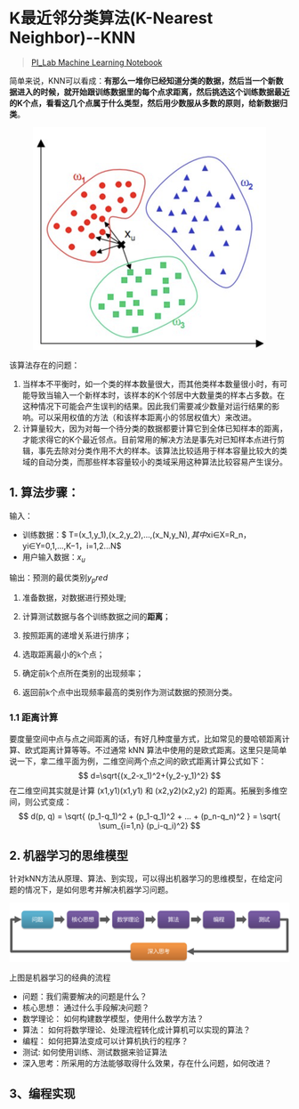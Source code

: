 # K最近邻分类算法(K-Nearest Neighbor)--KNN

>[PI_Lab Machine Learning Notebook](https://gitee.com/pi-lab/machinelearning_notebook/blob/master/2_knn/knn_classification.ipynb)

简单来说，KNN可以看成：**有那么一堆你已经知道分类的数据，然后当一个新数据进入的时候，就开始跟训练数据里的每个点求距离，然后挑选这个训练数据最近的K个点，看看这几个点属于什么类型，然后用少数服从多数的原则，给新数据归类**。

<p align="center">
  <img src="../images/KNN.png" weight=400  height=400/>
</p>

该算法存在的问题：

1. 当样本不平衡时，如一个类的样本数量很大，而其他类样本数量很小时，有可能导致当输入一个新样本时，该样本的K个邻居中大数量类的样本占多数。在这种情况下可能会产生误判的结果。因此我们需要减少数量对运行结果的影响。可以采用权值的方法（和该样本距离小的邻居权值大）来改进。
2. 计算量较大，因为对每一个待分类的数据都要计算它到全体已知样本的距离，才能求得它的K个最近邻点。目前常用的解决方法是事先对已知样本点进行剪辑，事先去除对分类作用不大的样本。该算法比较适用于样本容量比较大的类域的自动分类，而那些样本容量较小的类域采用这种算法比较容易产生误分。

## 1. 算法步骤：

输入：

- 训练数据：$ T=(x_1,y_1),(x_2,y_2),...,(x_N,y_N)$, 其中$xi∈X=R_n$，$yi∈Y=0,1,...,K−1，i=1,2...N$
- 用户输入数据：$x_u$

输出：预测的最优类别$y_pred$

1. 准备数据，对数据进行预处理;

2. 计算测试数据与各个训练数据之间的**距离**；

3. 按照距离的递增关系进行排序；

4. 选取距离最小的`k`个点；

5. 确定前`k`个点所在类别的出现频率；

6. 返回前`k`个点中出现频率最高的类别作为测试数据的预测分类。

### 1.1 距离计算

   要度量空间中点与点之间距离的话，有好几种度量方式，比如常见的曼哈顿距离计算、欧式距离计算等等。不过通常 kNN 算法中使用的是欧式距离。这里只是简单说一下，拿二维平面为例，二维空间两个点之间的欧式距离计算公式如下：
$$
d=\sqrt{(x_2-x_1)^2+(y_2-y_1)^2}
$$
在二维空间其实就是计算 (x1,y1)(x1,y1) 和 (x2,y2)(x2,y2) 的距离。拓展到多维空间，则公式变成：
$$
d(p, q) = \sqrt{ (p_1-q_1)^2 + (p_1-q_1)^2 + ... + (p_n-q_n)^2 } = \sqrt{ \sum_{i=1,n} (p_i-q_i)^2}
$$

## 2. 机器学习的思维模型

针对kNN方法从原理、算法、到实现，可以得出机器学习的思维模型，在给定问题的情况下，是如何思考并解决机器学习问题。

![model](../images/model.png)



上图是机器学习的经典的流程

- 问题：我们需要解决的问题是什么？
- 核心思想： 通过什么手段解决问题？
- 数学理论： 如何构建数学模型，使用什么数学方法？
- 算法： 如何将数学理论、处理流程转化成计算机可以实现的算法？
- 编程： 如何把算法变成可以计算机执行的程序？
- 测试: 如何使用训练、测试数据来验证算法
- 深入思考：所采用的方法能够取得什么效果，存在什么问题，如何改进？

## 3、编程实现

